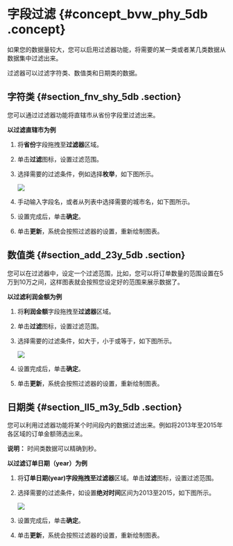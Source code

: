 # 字段过滤 {#concept_bvw_phy_5db .concept}

如果您的数据量较大，您可以启用过滤器功能，将需要的某一类或者某几类数据从数据集中过滤出来。

过滤器可以过滤字符类、数值类和日期类的数据。

## 字符类 {#section_fnv_shy_5db .section}

您可以通过过滤器功能将直辖市从省份字段里过滤出来。

**以过滤直辖市为例**

1.  将**省份**字段拖拽至**过滤器**区域。
2.  单击**过滤**图标，设置过滤范围。
3.  选择需要的过滤条件，例如选择**枚举**，如下图所示。

    ![](http://static-aliyun-doc.oss-cn-hangzhou.aliyuncs.com/assets/img/9115/15583224731461_zh-CN.png)

4.  手动输入字段名，或者从列表中选择需要的城市名，如下图所示。
5.  设置完成后，单击**确定**。
6.  单击**更新**，系统会按照过滤器的设置，重新绘制图表。

## 数值类 {#section_add_23y_5db .section}

您可以在过滤器中，设定一个过滤范围，比如，您可以将订单数量的范围设置在5万到10万之间，这样图表就会按照您设定好的范围来展示数据了。

**以过滤利润金额为例**

1.  将**利润金额**字段拖拽至**过滤器**区域。
2.  单击**过滤**图标，设置过滤范围。
3.  选择需要的过滤条件，如大于，小于或等于，如下图所示。

    ![](http://static-aliyun-doc.oss-cn-hangzhou.aliyuncs.com/assets/img/9115/15583224731464_zh-CN.png)

4.  设置完成后，单击**确定**。
5.  单击**更新**，系统会按照过滤器的设置，重新绘制图表。

## 日期类 {#section_ll5_m3y_5db .section}

您可以利用过滤器功能将某个时间段内的数据过滤出来。例如将2013年至2015年各区域的订单金额筛选出来。

**说明：** 时间类数据可以精确到秒。

**以过滤订单日期（year）为例**

1.  将**订单日期\(year\)**字段拖拽至**过滤器**区域。单击**过滤**图标，设置过滤范围。
2.  选择需要的过滤条件，如设置**绝对时间**区间为2013至2015，如下图所示。

    ![](http://static-aliyun-doc.oss-cn-hangzhou.aliyuncs.com/assets/img/9115/15583224741468_zh-CN.png)

3.  设置完成后，单击**确定**。
4.  单击**更新**，系统会按照过滤器的设置，重新绘制图表。

